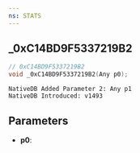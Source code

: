 ```yaml
---
ns: STATS
---
```

## _0xC14BD9F5337219B2

```c
// 0xC14BD9F5337219B2
void _0xC14BD9F5337219B2(Any p0);
```

```
NativeDB Added Parameter 2: Any p1
NativeDB Introduced: v1493
```

## Parameters
* **p0**:
